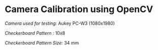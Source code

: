 # Camera Calibration using OpenCV

*Camera used for testing:* Aukey PC-W3 (1080x1980)

*Checkerboard Pattern :* 10x8

*Checkerboard Pattern Size:* 34 mm
